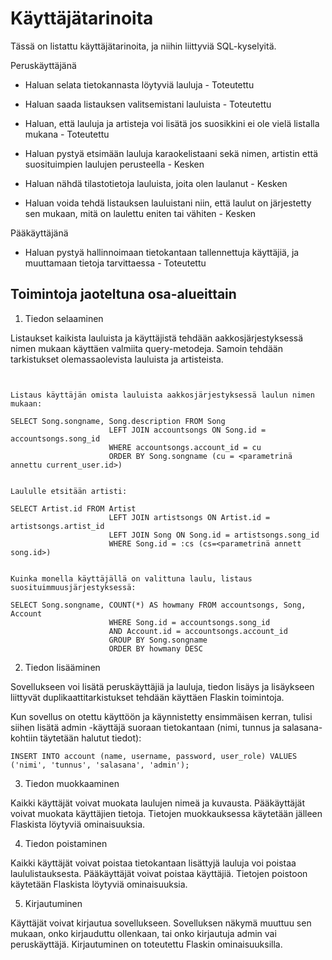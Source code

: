 # Käyttäjätarinoita

Tässä on listattu käyttäjätarinoita, ja niihin liittyviä SQL-kyselyitä. 


Peruskäyttäjänä

* Haluan selata tietokannasta löytyviä lauluja - Toteutettu
* Haluan saada listauksen valitsemistani lauluista - Toteutettu
* Haluan, että lauluja ja artisteja voi lisätä jos suosikkini ei ole vielä listalla mukana - Toteutettu

* Haluan pystyä etsimään lauluja karaokelistaani sekä nimen, artistin että suosituimpien laulujen perusteella - Kesken
* Haluan nähdä tilastotietoja lauluista, joita olen laulanut - Kesken
* Haluan voida tehdä listauksen lauluistani niin, että laulut on järjestetty sen mukaan, mitä on laulettu eniten tai vähiten - Kesken


Pääkäyttäjänä

* Haluan pystyä hallinnoimaan tietokantaan tallennettuja käyttäjiä, ja muuttamaan tietoja tarvittaessa - Toteutettu


## Toimintoja jaoteltuna osa-alueittain

1. Tiedon selaaminen

Listaukset kaikista lauluista ja käyttäjistä tehdään aakkosjärjestyksessä nimen mukaan käyttäen valmiita query-metodeja.
Samoin tehdään tarkistukset olemassaolevista lauluista ja artisteista.



```Tiedon hakemisessa käytettyjä SQL-kyselyitä:


Listaus käyttäjän omista lauluista aakkosjärjestyksessä laulun nimen mukaan:

SELECT Song.songname, Song.description FROM Song
                      LEFT JOIN accountsongs ON Song.id = accountsongs.song_id
                      WHERE accountsongs.account_id = cu
                      ORDER BY Song.songname (cu = <parametrinä annettu current_user.id>) 


Laululle etsitään artisti:

SELECT Artist.id FROM Artist
                      LEFT JOIN artistsongs ON Artist.id = artistsongs.artist_id 
                      LEFT JOIN Song ON Song.id = artistsongs.song_id
                      WHERE Song.id = :cs (cs=<parametrinä annett song.id>)


Kuinka monella käyttäjällä on valittuna laulu, listaus suosituimmuusjärjestyksessä:

SELECT Song.songname, COUNT(*) AS howmany FROM accountsongs, Song, Account
                      WHERE Song.id = accountsongs.song_id
                      AND Account.id = accountsongs.account_id
                      GROUP BY Song.songname
                      ORDER BY howmany DESC

```

2. Tiedon lisääminen

Sovellukseen voi lisätä peruskäyttäjiä ja lauluja, tiedon lisäys ja lisäykseen liittyvät duplikaattitarkistukset tehdään käyttäen Flaskin toimintoja.

Kun sovellus on otettu käyttöön ja käynnistetty ensimmäisen kerran, tulisi siihen lisätä admin -käyttäjä suoraan tietokantaan (nimi, tunnus ja salasana- kohtiin täytetään halutut tiedot):


```Adminin lisäys:
INSERT INTO account (name, username, password, user_role) VALUES ('nimi', 'tunnus', 'salasana', 'admin');
```

3. Tiedon muokkaaminen 

Kaikki käyttäjät voivat muokata laulujen nimeä ja kuvausta. Pääkäyttäjät voivat muokata käyttäjien tietoja.
Tietojen muokkauksessa käytetään jälleen Flaskista löytyviä ominaisuuksia.


4. Tiedon poistaminen

Kaikki käyttäjät voivat poistaa tietokantaan lisättyjä lauluja voi poistaa laululistauksesta. Pääkäyttäjät voivat poistaa käyttäjiä.
Tietojen poistoon käytetään Flaskista löytyviä ominaisuuksia.


5. Kirjautuminen

Käyttäjät voivat kirjautua sovellukseen. Sovelluksen näkymä muuttuu sen mukaan, onko kirjauduttu ollenkaan, tai onko kirjautuja admin vai peruskäyttäjä. Kirjautuminen on toteutettu Flaskin ominaisuuksilla.







